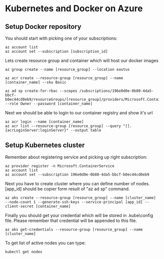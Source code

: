 # Kubernetes and Docker on Azure

## Setup Docker repository

You should start with picking one of your subscriptions:
```
az account list
az account set --subscription [subscription_id]
```

Lets create resource group and container which will host our docker images
```
az group create --name [resource_group] --location eastus

az acr create --resource-group [resource_group] --name [container_name] --sku Basic

az ad sp create-for-rbac --scopes /subscriptions/196e0d0e-0b80-4da5-bbcf-b0ec44cd0eb9/resourceGroups/[resource_group]/providers/Microsoft.ContainerRegistry/registries/[container_name] --role Owner --password [container_name]
```

Next we should be able to login to our container registry and show it's url
```
az acr login --name [container_name]
az acr list --resource-group [resource_group] --query "[].{acrLoginServer:loginServer}" --output table
```

## Setup Kubernetes cluster

Remember about registering service and picking up right subscription:
```
az provider register -n Microsoft.ContainerService
az account list
az account set --subscription 196e0d0e-0b80-4da5-bbcf-b0ec44cd0eb9
```

Next you have to create cluster where you can define number of nodes. [app_id] should be copier form result of "az ad sp" command.
```
az aks create --resource-group [resource_group] --name [cluster_name] --node-count 1 --generate-ssh-keys --service-principal [app_id] --client-secret [container_name]
```

Finally you should get your credential which will be stored in .kube\config file. Please remember that credential will be appended to this file.
```
az aks get-credentials --resource-group [resource_group] --name [cluster_name]
```

To get list of active nodes you can type:
```
kubectl get nodes
```
